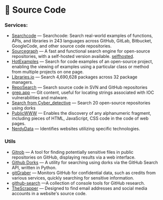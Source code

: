 # 🔬 Source Code

### Services:

* [Searchcode](https://searchcode.com/) — Searchcode: Search real-world examples of functions, APIs, and libraries in 243 languages across GitHub, GitLab, Bitbucket, GoogleCode, and other source code repositories.
* [Sourcegraph](https://sourcegraph.com/search) — A fast and functional search engine for open-source repositories, with a self-hosted version available. [selfhosted](https://github.com/sourcegraph/sourcegraph).
* [HotExamples](https://hotexamples.com/) — Search for code examples of an open-source project, enabling the viewing of examples using a particular class or method from multiple projects on one page.
* [Libraries.io](https://libraries.io/) — Search 4,690,628 packages across 32 package managers.
* [RepoSearch](http://codefinder.org/) — Search source code in SVN and GitHub repositories
* [grep.app](https://grep.app/) — Git content, useful for locating strings associated with IOC vulnerabilities and malware.
* [Search from Cyber\_detective](https://cipher387.github.io/code\_repository\_google\_custom\_search\_engines/) — Search 20 open-source repositories using dorks
* [PublicWWW](https://publicwww.com/) — Enables the discovery of any alphanumeric fragment, including pieces of HTML, JavaScript, CSS code in the code of web pages.
* [NerdyData](https://www.nerdydata.com/) — Identifies websites utilizing specific technologies.

### Utils

* [Gitrob](https://github.com/michenriksen/gitrob) — A tool for finding potentially sensitive files in public repositories on GitHub, displaying results via a web interface.
* [Github Dorks](https://github.com/techgaun/github-dorks) — A utility for searching using dorks via the GitHub Search API, written in Python.
* [gitGraber](https://github.com/hisxo/gitGraber) — Monitors GitHub for confidential data, such as credits from various services, quickly searching for sensitive information.
* [github-search](https://github.com/gwen001/github-search) —A collection of console tools for GitHub research.
* [TheScrapper](https://github.com/champmq/TheScrapper) — Designed to find email addresses and social media accounts in a website's source code.
